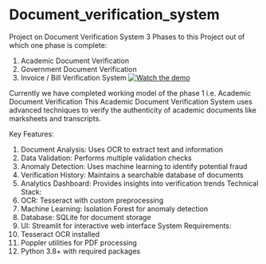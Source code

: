 # Document_verification_system
Project on Document Verification System
3 Phases to this Project out of which one phase is complete:
  1. Academic Document Verification
  2. Government Document Verification
  3. Invoice / Bill Verification System
[![Watch the demo](https://img.youtube.com/vi/abc123XYZ/maxresdefault.jpg)](https://www.youtube.com/watch?v=abc123XYZ)

Currently we have completed working model of the phase 1 i.e. Academic Document Verification 
This Academic Document Verification System uses advanced techniques to verify the authenticity of academic documents like marksheets and transcripts.

Key Features:
  1. Document Analysis: Uses OCR to extract text and information
  2. Data Validation: Performs multiple validation checks
  3. Anomaly Detection: Uses machine learning to identify potential fraud
  4. Verification History: Maintains a searchable database of documents
  5. Analytics Dashboard: Provides insights into verification trends
Technical Stack:
  1. OCR: Tesseract with custom preprocessing
  2. Machine Learning: Isolation Forest for anomaly detection
  3. Database: SQLite for document storage
  4. UI: Streamlit for interactive web interface
System Requirements:
  1. Tesseract OCR installed
  2. Poppler utilities for PDF processing
  3. Python 3.8+ with required packages
